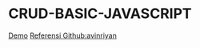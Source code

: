 # CRUD-BASIC-JAVASCRIPT
[Demo](https://belaekaputri.github.io/CRUD-BASIC-JAVASCRIPT.github.io/)
[Referensi Github:avinriyan](https://github.com/avinriyan/simpleCRUDjs) 
